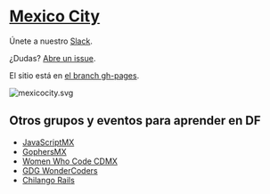 [Mexico City](http://nodeschool.io/mexicocity/)
======

Únete a nuestro [Slack](https://chat.javascriptmx.com).

¿Dudas? [Abre un issue](https://github.com/nodeschool/mexicocity/issues).

El sitio está en [el branch gh-pages](https://github.com/nodeschool/mexicocity/tree/gh-pages).

![mexicocity.svg](http://nodeschool.io/images/nodeschool-mexicocity.svg)

## Otros grupos y eventos para aprender en DF

- [JavaScriptMX](http://www.meetup.com/JavascriptMX/)
- [GophersMX](http://www.meetup.com/GophersMX/)
- [Women Who Code CDMX](http://www.meetup.com/Women-Who-Code-Mexico-City/)
- [GDG WonderCoders](http://www.meetup.com/GDGWonderCoders/)
- [Chilango Rails](http://www.meetup.com/Chilango-Rails/)
